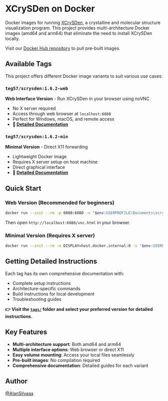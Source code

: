 # XCrySDen on Docker

Docker images for running [XCrySDen](http://www.xcrysden.org/XCrySDen.html), a crystalline and molecular structure visualization program. This project provides multi-architecture Docker images (amd64 and arm64) that eliminate the need to install XCrySDen locally.

Visit our [Docker Hub repository](https://hub.docker.com/repository/docker/teg57/xcrysden/general) to pull pre-built images.

## Available Tags

This project offers different Docker image variants to suit various use cases:

### `teg57/xcrysden:1.6.2-web`
**Web Interface Version** - Run XCrySDen in your browser using noVNC
- No X server required
- Access through web browser at `localhost:6080`
- Perfect for Windows, macOS, and remote access
- **📖 [Detailed Documentation](./tags/web/README.md)**

### `teg57/xcrysden:1.6.2-min`
**Minimal Version** - Direct X11 forwarding
- Lightweight Docker image
- Requires X server setup on host machine
- Direct graphical interface
- **📖 [Detailed Documentation](./tags/min/README.md)**

## Quick Start

### Web Version (Recommended for beginners)
```bash
docker run --init --rm -p 6080:6080 -v "$env:USERPROFILE\Documents\xcrysden:/mnt/data" teg57/xcrysden:1.6.2-web
```
Then open `http://localhost:6080/vnc.html` in your browser.

### Minimal Version (Requires X server)
```bash
docker run --init --rm -e DISPLAY=host.docker.internal:0 -v "$env:USERPROFILE\Documents\xcrysden:/mnt/data" teg57/xcrysden:1.6.2-min
```

## Getting Detailed Instructions

Each tag has its own comprehensive documentation with:
- Complete setup instructions
- Architecture-specific commands
- Build instructions for local development
- Troubleshooting guides

**👉 Visit the [`tags/`](./tags/) folder and select your preferred version for detailed instructions.**

## Key Features

- **Multi-architecture support**: Both amd64 and arm64
- **Multiple interface options**: Web browser or direct X11
- **Easy volume mounting**: Access your local files seamlessly
- **Pre-built images**: No compilation required
- **Comprehensive documentation**: Detailed guides for each variant

## Author

[@AlanSilvaaa](https://github.com/AlanSilvaaa/)